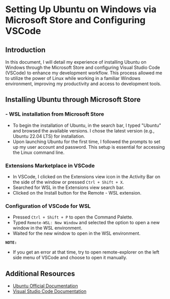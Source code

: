 # Setting Up Ubuntu on Windows via Microsoft Store and Configuring VSCode  

## Introduction  
In this document, I will detail my experience of installing Ubuntu on Windows through the Microsoft Store and configuring Visual Studio Code (VSCode) to enhance my development workflow. This process allowed me to utilize the power of Linux while working in a familiar Windows environment, improving my productivity and access to development tools.  

## Installing Ubuntu through Microsoft Store  

### - WSL installation from Microsoft Store  
- To begin the installation of Ubuntu, in the search bar, I typed "Ubuntu" and browsed the available versions. I chose the latest version (e.g., Ubuntu 22.04 LTS) for installation.  
- Upon launching Ubuntu for the first time, I followed the prompts to set up my user account and password. This setup is essential for accessing the Linux command line.  


### Extensions Marketplace in VSCode  
- In VSCode, I clicked on the Extensions view icon in the Activity Bar on the side of the window or pressed `Ctrl + Shift + X`.  
- Searched for WSL in the Extensions view search bar.
- Clicked on the Install button for the Remote - WSL extension.


### Configuration of VSCode for WSL
- Pressed `Ctrl + Shift + P` to open the Command Palette.
- Typed `Remote-WSL: New Window` and selected the option to open a new window in the WSL environment.
- Waited for the new window to open in the WSL environment.

**`NOTE:`**
- If you get an error at that time, try to open remote-explorer on the left side menu of VSCode and choose to open it manually.




## Additional Resources  
- [Ubuntu Official Documentation](https://ubuntu.com/tutorials)  
- [Visual Studio Code Documentation](https://code.visualstudio.com/docs)